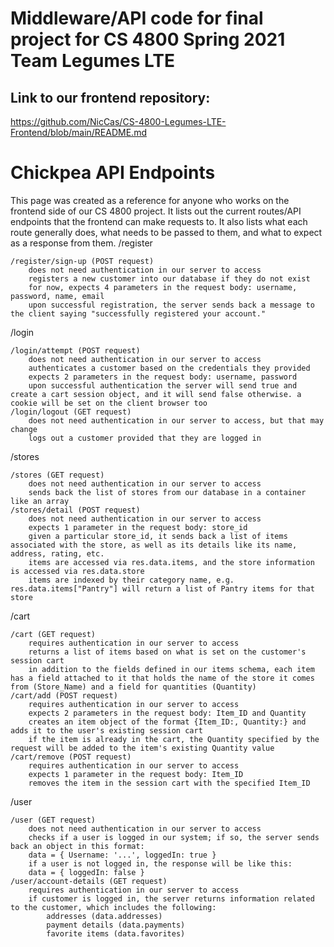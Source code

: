 # Middleware/API code for final project for CS 4800 Spring 2021 Team Legumes LTE

## Link to our frontend repository:
https://github.com/NicCas/CS-4800-Legumes-LTE-Frontend/blob/main/README.md


# Chickpea API Endpoints

This page was created as a reference for anyone who works on the frontend side of our CS 4800 project. It lists out the current routes/API endpoints that the frontend can make requests to. It also lists what each route generally does, what needs to be passed to them, and what to expect as a response from them.
/register

    /register/sign-up (POST request)
        does not need authentication in our server to access
        registers a new customer into our database if they do not exist
        for now, expects 4 parameters in the request body: username, password, name, email
        upon successful registration, the server sends back a message to the client saying "successfully registered your account."

/login

    /login/attempt (POST request)
        does not need authentication in our server to access
        authenticates a customer based on the credentials they provided
        expects 2 parameters in the request body: username, password
        upon successful authentication the server will send true and create a cart session object, and it will send false otherwise. a cookie will be set on the client browser too
    /login/logout (GET request)
        does not need authentication in our server to access, but that may change
        logs out a customer provided that they are logged in

/stores

    /stores (GET request)
        does not need authentication in our server to access
        sends back the list of stores from our database in a container like an array
    /stores/detail (POST request)
        does not need authentication in our server to access
        expects 1 parameter in the request body: store_id
        given a particular store_id, it sends back a list of items associated with the store, as well as its details like its name, address, rating, etc.
        items are accessed via res.data.items, and the store information is accessed via res.data.store
        items are indexed by their category name, e.g. res.data.items["Pantry"] will return a list of Pantry items for that store

/cart

    /cart (GET request)
        requires authentication in our server to access
        returns a list of items based on what is set on the customer's session cart
        in addition to the fields defined in our items schema, each item has a field attached to it that holds the name of the store it comes from (Store_Name) and a field for quantities (Quantity)
    /cart/add (POST request)
        requires authentication in our server to access
        expects 2 parameters in the request body: Item_ID and Quantity
        creates an item object of the format {Item_ID:, Quantity:} and adds it to the user's existing session cart
        if the item is already in the cart, the Quantity specified by the request will be added to the item's existing Quantity value
    /cart/remove (POST request)
        requires authentication in our server to access
        expects 1 parameter in the request body: Item_ID
        removes the item in the session cart with the specified Item_ID

/user

    /user (GET request)
        does not need authentication in our server to access
        checks if a user is logged in our system; if so, the server sends back an object in this format:
        data = { Username: '...', loggedIn: true }
        if a user is not logged in, the response will be like this:
        data = { loggedIn: false }
    /user/account-details (GET request)
        requires authentication in our server to access
        if customer is logged in, the server returns information related to the customer, which includes the following:
            addresses (data.addresses)
            payment details (data.payments)
            favorite items (data.favorites)

